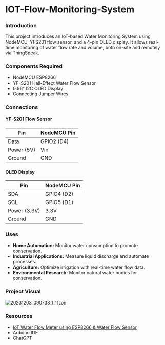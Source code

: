 # IOT-Flow-Monitoring-System

### Introduction
This project introduces an IoT-based Water Monitoring System using NodeMCU, YFS201 flow sensor, and a 4-pin OLED display. It allows real-time monitoring of water flow rate and volume, both on-site and remotely via ThingSpeak.

### Components Required
- NodeMCU ESP8266
- YF-S201 Hall-Effect Water Flow Sensor
- 0.96" I2C OLED Display
- Connecting Jumper Wires

### Connections

#### YF-S201 Flow Sensor

| Pin         | NodeMCU Pin  |
|-------------|---------------|
| Data        | GPIO2 (D4)    |
| Power (5V)  | Vin           |
| Ground      | GND           |

#### OLED Display

| Pin         | NodeMCU Pin  |
|-------------|---------------|
| SDA         | GPIO4 (D2)    |
| SCL         | GPIO5 (D1)    |
| Power (3.3V)| 3.3V          |
| Ground      | GND           |

### Uses
- **Home Automation:** Monitor water consumption to promote conservation.
- **Industrial Applications:** Measure liquid discharge and automate processes.
- **Agriculture:** Optimize irrigation with real-time water flow data.
- **Environmental Research:** Monitor natural water bodies for conservation.

### Project Visual
![20231203_090733_1_11zon](https://github.com/user-attachments/assets/d92d9d71-9d05-45ad-85f0-74c2b47cbd6e)

### Resources
- [IoT Water Flow Meter using ESP8266 & Water Flow Sensor](https://how2electronics.com/iot-water-flow-meter-using-esp8266-water-flow-sensor/)
- Arduino IDE
- ChatGPT

